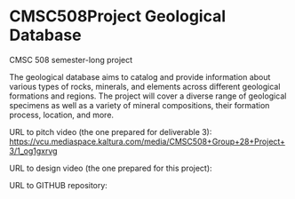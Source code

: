 # CMSC508Project Geological Database
CMSC 508 semester-long project 

The geological database aims to catalog and provide information about various types of rocks, minerals, and elements across different geological formations and regions. The project will cover a diverse range of geological specimens as well as a variety of mineral compositions, their formation process, location, and more.

URL to pitch video (the one prepared for deliverable 3):
https://vcu.mediaspace.kaltura.com/media/CMSC508+Group+28+Project+3/1_og1gxrvg 

URL to design video (the one prepared for this project):

URL to GITHUB repository:


